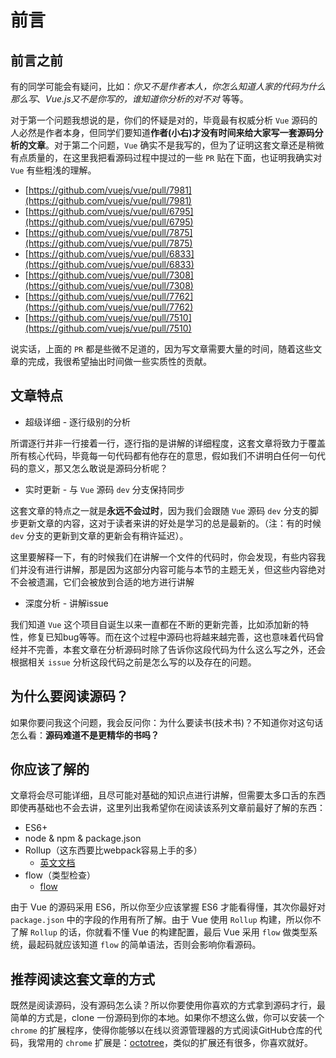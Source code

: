 # 前言

## 前言之前

有的同学可能会有疑问，比如：*你又不是作者本人，你怎么知道人家的代码为什么那么写*、*Vue.js又不是你写的，谁知道你分析的对不对* 等等。

对于第一个问题我想说的是，你们的怀疑是对的，毕竟最有权威分析 `Vue` 源码的人必然是作者本身，但同学们要知道**作者(小右)才没有时间来给大家写一套源码分析的文章**。对于第二个问题，`Vue` 确实不是我写的，但为了证明这套文章还是稍微有点质量的，在这里我把看源码过程中提过的一些 `PR` 贴在下面，也证明我确实对 `Vue` 有些粗浅的理解。

* [https://github.com/vuejs/vue/pull/7981](https://github.com/vuejs/vue/pull/7981)
* [https://github.com/vuejs/vue/pull/6795](https://github.com/vuejs/vue/pull/6795)
* [https://github.com/vuejs/vue/pull/7875](https://github.com/vuejs/vue/pull/7875)
* [https://github.com/vuejs/vue/pull/6833](https://github.com/vuejs/vue/pull/6833)
* [https://github.com/vuejs/vue/pull/7308](https://github.com/vuejs/vue/pull/7308)
* [https://github.com/vuejs/vue/pull/7762](https://github.com/vuejs/vue/pull/7762)
* [https://github.com/vuejs/vue/pull/7510](https://github.com/vuejs/vue/pull/7510)

说实话，上面的 `PR` 都是些微不足道的，因为写文章需要大量的时间，随着这些文章的完成，我很希望抽出时间做一些实质性的贡献。

## 文章特点

* 超级详细 - 逐行级别的分析

所谓逐行并非一行接着一行，逐行指的是讲解的详细程度，这套文章将致力于覆盖所有核心代码，毕竟每一句代码都有他存在的意思，假如我们不讲明白任何一句代码的意义，那又怎么敢说是源码分析呢？

* 实时更新 - 与 `Vue` 源码 `dev` 分支保持同步

这套文章的特点之一就是**永远不会过时**，因为我们会跟随 `Vue` 源码 `dev` 分支的脚步更新文章的内容，这对于读者来讲的好处是学习的总是最新的。（注：有的时候 `dev` 分支的更新到文章的更新会有稍许延迟）。

这里要解释一下，有的时候我们在讲解一个文件的代码时，你会发现，有些内容我们并没有进行讲解，那是因为这部分内容可能与本节的主题无关，但这些内容绝对不会被遗漏，它们会被放到合适的地方进行讲解

* 深度分析 - 讲解issue

我们知道 `Vue` 这个项目自诞生以来一直都在不断的更新完善，比如添加新的特性，修复已知bug等等。而在这个过程中源码也将越来越完善，这也意味着代码曾经并不完善，本套文章在分析源码时除了告诉你这段代码为什么这么写之外，还会根据相关 `issue` 分析这段代码之前是怎么写的以及存在的问题。

## 为什么要阅读源码？

如果你要问我这个问题，我会反问你：为什么要读书(技术书)？不知道你对这句话怎么看：**源码难道不是更精华的书吗？**

## 你应该了解的

文章将会尽可能详细，且尽可能对基础的知识点进行讲解，但需要太多口舌的东西即使再基础也不会去讲，这里列出我希望你在阅读该系列文章前最好了解的东西：

* ES6+
* node & npm & package.json
* Rollup（这东西要比webpack容易上手的多）
	* [英文文档](https://rollupjs.org/)
* flow（类型检查）
	* [flow](https://flow.org/en/)

由于 Vue 的源码采用 ES6，所以你至少应该掌握 ES6 才能看得懂，其次你最好对 `package.json` 中的字段的作用有所了解。由于 Vue 使用 `Rollup` 构建，所以你不了解 `Rollup` 的话，你就看不懂 Vue 的构建配置，最后 Vue 采用 `flow` 做类型系统，最起码就应该知道 `flow` 的简单语法，否则会影响你看源码。

## 推荐阅读这套文章的方式

既然是阅读源码，没有源码怎么读？所以你要使用你喜欢的方式拿到源码才行，最简单的方式是，clone 一份源码到你的本地。如果你不想这么做，你可以安装一个 `chrome` 的扩展程序，使得你能够以在线以资源管理器的方式阅读GitHub仓库的代码，我常用的 `chrome` 扩展是：[octotree](https://github.com/buunguyen/octotree)，类似的扩展还有很多，你喜欢就好。

